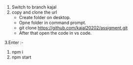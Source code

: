 1. Switch to branch kajal
2. copy and clone the url
   - Create folder on desktop.
   - Opne folder in command prompt.
   - git clone https://github.com/kajal20202/assigment.git
   - After that open the code in vs code.
     
3.Enter :-  
  1) npm i
  2) npm start
        
